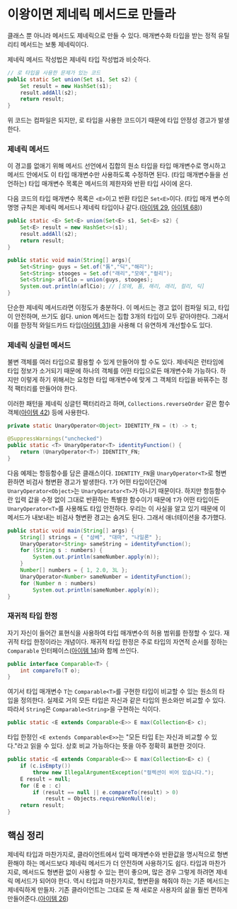 # 이왕이면 제네릭 메서드로 만들라

클래스 뿐 아니라 메서드도 제네릭으로 만들 수 있다. 매개변수화 타입을 받는 정적 유틸리티 메서드는 보통 제네릭이다.

제네릭 메서드 작성법은 제네릭 타입 작성법과 비슷하다.

``` java
// 로 타입을 사용한 문제가 있는 코드
public static Set union(Set s1, Set s2) {
    Set result = new HashSet(s1);
    result.addAll(s2);
    return result;
}
```

위 코드는 컴파일은 되지만, 로 타입을 사용한 코드이기 때문에 타입 안정성 경고가 발생한다. 

### 제네릭 메서드

이 경고를 없애기 위해 메서드 선언에서 집합의 원소 타입을 타입 매개변수로 명시하고 메서드 안에서도 이 타입 매개변수만 사용하도록 수정하면 된다. (타입 매개변수들을 선언하는) 타입 매개변수 목록은 메서드의 제한자와 반환 타입 사이에 온다. 

다음 코드의 타입 매개변수 목록은 `<E>`이고 반환 타입은 `Set<E>`이다. (타입 매개 변수의 명명 규칙은 제네릭 메서드나 제네릭 타입이나 같다.([아이템 29](https://github.com/javabara/effective-java/blob/main/5/29.md), [아이템 68](https://github.com/javabara/effective-java/blob/main/9/68.md)))
``` java
public static <E> Set<E> union(Set<E> s1, Set<E> s2) {
    Set<E> result = new HashSet<>(s1);
    result.addAll(s2);
    return result;
}

public static void main(String[] args){
    Set<String> guys = Set.of("톰","딕","해리");
    Set<String> stooges = Set.of("래리","모에","컬리");
    Set<String> aflCio = union(guys, stooges);
    System.out.println(aflCio); // [모에, 톰, 해리, 래리, 컬리, 딕]
}
```

단순한 제네릭 메서드라면 이정도가 충분하다. 이 메서드는 경고 없이 컴파일 되고, 타입이 안전하며, 쓰기도 쉽다. union 메서드는 집합 3개의 타입이 모두 같아야한다. 그래서 이를 한정적 와일드카드 타입([아이템 31](https://github.com/javabara/effective-java/blob/main/5/31.md))을 사용해 더 유연하게 개선할수도 있다.

### 제네릭 싱글턴 메서드

불변 객체를 여러 타입으로 활용할 수 있게 만들어야 할 수도 있다. 제네릭은 런타임에 타입 정보가 소거되기 때문에 하나의 객체를 어떤 타입으로든 매개변수화 가능하다. 하지만 이렇게 하기 위해서는 요청한 타입 매개변수에 맞게 그 객체의 타입을 바꿔주는 정적 팩터리를 만들어야 한다.

이러한 패턴을 제네릭 싱글턴 팩터리라고 하며, `Collections.reverseOrder` 같은 함수 객체([아이템 42](https://github.com/javabara/effective-java/blob/main/7/42.md)) 등에 사용한다.

``` java
private static UnaryOperator<Object> IDENTITY_FN = (t) -> t;

@SuppressWarnings("unchecked")
public static <T> UnaryOperator<T> identityFunction() {
    return (UnaryOperator<T>) IDENTITY_FN;
}
```

다음 예제는 항등함수를 담은 클래스이다. `IDENTITY_FN`을 `UnaryOperator<T>`로 형변환하면 비검사 형변환 경고가 발생한다. `T`가 어떤 타입이던간에 `UnaryOperator<Object>`는 `UnaryOperator<T>`가 아니기 때문이다. 하지만 항등함수란 입력 값을 수정 없이 그대로 반환하는 특별한 함수이기 때문에 `T`가 어떤 타입이든 `UnaryOperator<T>`를 사용해도 타입 안전하다. 우리는 이 사실을 알고 있기 때문에 이 메서드가 내보내는 비검사 형변환 경고는 숨겨도 된다. 그래서 애너테이션을 추가했다.

``` java
public static void main(String[] args) { 
    String[] strings = { "삼베", "대마", "나일론" }; 
    UnaryOperator<String> sameString = identityFunction(); 
    for (String s : numbers) { 
        System.out.println(sameNumber.apply(n)); 
    } 
    Number[] numbers = { 1, 2.0, 3L }; 
    UnaryOperator<Number> sameNumber = identityFunction(); 
    for (Number n : numbers) 
        System.out.println(sameNumber.apply(n)); 
} 
```

### 재귀적 타입 한정

자기 자신이 들어간 표현식을 사용하여 타입 매개변수의 허용 범위를 한정할 수 있다. 재귀적 타입 한정이라는 개념이다. 재귀적 타입 한정은 주로 타입의 자연적 순서를 정하는 `Comparable` 인터페이스([아이템 14](https://github.com/javabara/effective-java/blob/main/3/14.md))와 함께 쓰인다.

``` java
public interface Comparable<T> {
    int compareTo(T o);
}
```

여기서 타입 매개변수 `T`는 `Comparable<T>`를 구현한 타입이 비교할 수 있는 원소의 타입을 정의한다. 실제로 거의 모든 타입은 자신과 같은 타입의 원소와만 비교할 수 있다. 따라서 `String`은 `Comparable<String>`을 구현하는 식이다. 

``` java
public static <E extends Comparable<E>> E max(Collection<E> c);
```

타입 한정인 `<E extends Comparable<E>>`는 "모든 타입 E는 자신과 비교할 수 있다."라고 읽을 수 있다. 상호 비교 가능하다는 뜻을 아주 정확히 표현한 것이다.

``` java
public static <E extends Comparable<E>> E max(Collection<E> c) { 
    if (c.isEmpty()) 
        throw new IllegalArgumentException("컬렉션이 비어 있습니다."); 
    E result = null; 
    for (E e : c) 
        if (result == null || e.compareTo(result) > 0) 
            result = Objects.requireNonNull(e); 
    return result; 
}
```

## 핵심 정리
제네릭 타입과 마찬가지로, 클라이언트에서 입력 매개변수와 반환값을 명시적으로 형변환해야 하는 메서드보다 제네릭 메서드가 더 안전하며 사용하기도 쉽다. 타입과 마찬가지로, 메서드도 형변환 없이 사용할 수 있는 편이 좋으며, 많은 경우 그렇게 하려면 제네릭 메서드가 되어야 한다. 역시 타입과 마찬가지로, 형변환을 해줘야 하는 기존 메서드는 제네릭하게 만들자. 기존 클라이언트는 그대로 둔 채 새로운 사용자의 삶을 훨씬 편하게 만들어준다.([아이템 26](https://github.com/javabara/effective-java/blob/main/5/26.md))